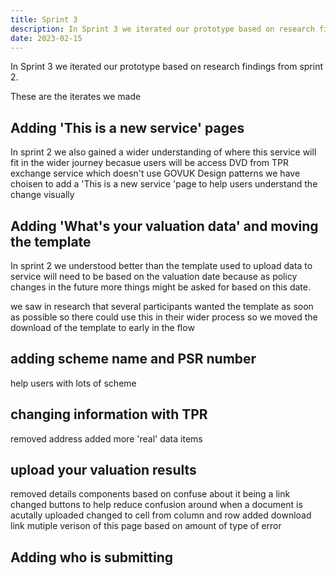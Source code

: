 ```yaml
---
title: Sprint 3
description: In Sprint 3 we iterated our prototype based on research findings from sprint 2
date: 2023-02-15
---
```


In Sprint 3 we iterated our prototype based on research findings from sprint 2.

These are the iterates we made

## Adding 'This is a new service' pages

In sprint 2 we also gained a wider understanding of where this service will fit in the wider journey becasue users will be access DVD from TPR exchange service which doesn't use GOVUK Design patterns we have choisen to add a 'This is a new service 'page to help users understand the change visually


## Adding 'What's your valuation data' and moving the template

In sprint 2 we understood better than the template used to upload data to service will need to be based on the valuation date because as policy changes in the future more things might be asked for based on this date.

we saw in research that several participants wanted the template as soon as possible so there could use this in their wider process so we moved the download of the template to early in the flow

## adding scheme name and PSR number

help users with lots of scheme

## changing information with TPR

removed address
added more 'real' data items

## upload your valuation results

removed details components based on confuse about it being a link
changed buttons to help reduce confusion around when a document is acutally uploaded
changed to cell from column and row
added download link
mutiple verison of this page based on amount of type of error

## Adding who is submitting
